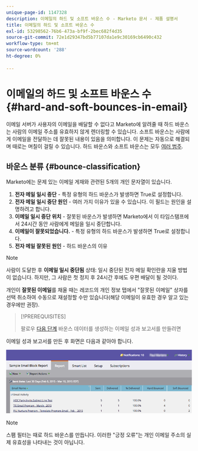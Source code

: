 ```yaml
---
unique-page-id: 1147328
description: 이메일의 하드 및 소프트 바운스 수 - Marketo 문서 - 제품 설명서
title: 이메일의 하드 및 소프트 바운스 수
exl-id: 53298562-76b6-473a-bf9f-2bec682f4d35
source-git-commit: 72e1d29347bd5b77107da1e9c30169cb6490c432
workflow-type: tm+mt
source-wordcount: '288'
ht-degree: 0%

---
```


# 이메일의 하드 및 소프트 바운스 수 {#hard-and-soft-bounces-in-email}

이메일 서버가 사용자의 이메일을 배달할 수 없다고 Marketo에 알려줄 때 하드 바운스는 사람의 이메일 주소를 유효하지 않게 렌더링할 수 있습니다. 소프트 바운스는 사람에게 이메일을 전달하는 데 잘못된 내용이 있음을 의미합니다. 이 문제는 자동으로 해결되며 때로는 며칠이 걸릴 수 있습니다. 하드 바운스와 소프트 바운스는 모두 [여러 범주](https://nation.marketo.com/t5/Knowledgebase/Maintaining-a-Directory-of-Leads-Bouncing-Emails/ta-p/300838).

## 바운스 분류 {#bounce-classification}

Marketo에는 문제 있는 이메일 게재와 관련된 5개의 개인 문자열이 있습니다.

1. **전자 메일 일시 중단** - 특정 유형의 하드 바운스가 발생하면 True로 설정합니다.
1. **전자 메일 일시 중단 원인** - 여러 가지 이유가 있을 수 있습니다. 이 필드는 원인을 설명하려고 합니다.
1. **이메일 일시 중단 위치** - 잘못된 바운스가 발생하면 Marketo에서 이 타임스탬프에서 24시간 동안 사람에게 메일을 일시 중단합니다.
1. **이메일이 잘못되었습니다.** - 특정 유형의 하드 바운스가 발생하면 True로 설정합니다.
1. **전자 메일 잘못된 원인** - 하드 바운스의 이유

>[!NOTE]
>
>사람이 도달한 후 **이메일 일시 중단됨** 상태: 일시 중단된 전자 메일 확인란을 지울 방법이 없습니다. 하지만, 그 사람은 첫 정지 후 24시간 후에도 우편 배달이 될 것이다.
>
>개인이 **잘못된 이메일**&#x200B;를 채울 때는 레코드의 개인 정보 탭에서 &quot;잘못된 이메일&quot; 상자를 선택 취소하여 수동으로 재설정할 수만 있습니다(해당 이메일이 유효한 경우 알고 있는 경우에만 권장).

>[!PREREQUISITES]
>
>팔로우 [다음 단계](/help/marketo/product-docs/email-marketing/email-programs/email-program-data/email-performance-report.md) 바운스 데이터를 생성하는 이메일 성과 보고서를 만들려면

이메일 성과 보고서를 만든 후 화면은 다음과 같아야 합니다.

![](assets/soft-hard-bounce.png)

>[!NOTE]
>
>스팸 필터는 때로 하드 바운스를 만듭니다. 이러한 &quot;긍정 오류&quot;는 개인 이메일 주소의 실제 유효성을 나타내는 것이 아닙니다.
